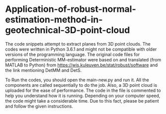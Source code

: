 # Application-of-robust-normal-estimation-method-in-geotechnical-3D-point-cloud
The code snippets attempt to extract planes from 3D point clouds. The codes were written in Python 3.6.1 and might not be compatible with older versions of the programming language.
The original code files for performing Deterministic MM-estimator were based on and translated (from MATLAB to Python) from https://wis.kuleuven.be/stat/robust/software and the link mentioning DetMM and DetS.


To Run the codes, you should open the main-new.py and run it. All the components are called sequentially to do the job. Also, a 3D point cloud is uploaded for the ease of performance.
The code in the file is commented to help you understand how it is running. Depending on your computer speed, the code might take a considerable time. Due to this fact, please be patient and follow the given instructions.
